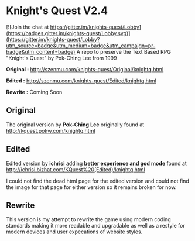 # Knight's Quest V2.4

[![Join the chat at https://gitter.im/knights-quest/Lobby](https://badges.gitter.im/knights-quest/Lobby.svg)](https://gitter.im/knights-quest/Lobby?utm_source=badge&utm_medium=badge&utm_campaign=pr-badge&utm_content=badge)
A repo to preserve the Text Based RPG "Knight's Quest" by Pok-Ching Lee from 1999
 
**Original :**
http://szenmu.com/knights-quest/Original/knightq.html

**Edited :**
http://szenmu.com/knights-quest/Edited/knightq.html

**Rewrite :**
Coming Soon

## __Original__
The original version by **Pok-Ching Lee** originally found at http://kquest.pokw.com/knightq.html

## __Edited__
Edited version by **ichrisi** adding **better experience and god mode** found at http://ichrisi.bizhat.com/KQuest%20(Edited)/knightq.html

I could not find the dead.html page for the edited version and could not find the image for that page for either version so it remains broken for now.

## __Rewrite__
This version is my attempt to rewrite the game using modern coding standards making it more readable and upgradable as well as a restyle for modern devices and user expecations of website styles. 
